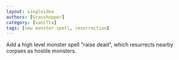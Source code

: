 ```yaml
---
layout: singleidea
authors: [Grasshopper]
category: [vanilla]
tags: [new monster spell, resurrection]
---
```

Add a high level monster spell "raise dead", which resurrects nearby corpses as hostile monsters.
